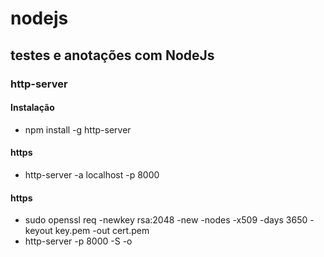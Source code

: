 # nodejs
## testes e anotações com NodeJs

### http-server
#### Instalação
  - npm install -g http-server 
#### https
  -  http-server -a localhost -p 8000
#### https
  - sudo openssl req -newkey rsa:2048 -new -nodes -x509 -days 3650 -keyout key.pem -out cert.pem
  - http-server -p 8000 -S -o
